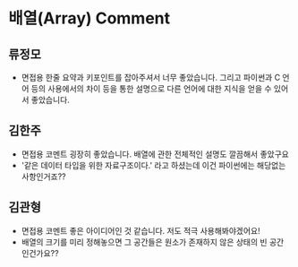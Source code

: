 # 배열(Array) Comment

## 류정모
- 면접용 한줄 요약과 키포인트를 잡아주셔서 너무 좋았습니다. 그리고 파이썬과 C 언어 등의 사용에서의 차이 등을 통한 설명으로 다른 언어에 대한 지식을 얻을 수 있어서 좋았습니다.

## 김한주
- 면접용 코멘트 굉장히 좋았습니다. 배열에 관한 전체적인 설명도 깔끔해서 좋았구요
- '같은 데이터 타입을 위한 자료구조이다.' 라고 하셨는데 이건 파이썬에는 해당없는 사항인거죠??

## 김관형
- 면접용 코멘트 좋은 아이디어인 것 같습니다. 저도 적극 사용해봐야겠어요!
- 배열의 크기를 미리 정해놓으면 그 공간들은 원소가 존재하지 않은 상태의 빈 공간인건가요??